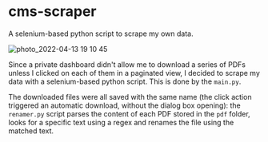 # cms-scraper
A selenium-based python script to scrape my own data.

![photo_2022-04-13 19 10 45](https://user-images.githubusercontent.com/46195225/163234021-f822ec16-bbd7-4782-8ee2-2ac656cb17ed.jpeg)


Since a private dashboard didn't allow me to download a series of PDFs unless I clicked on each of them in a paginated view, I decided to scrape my data with a selenium-based python script. This is done by the `main.py`.

The downloaded files were all saved with the same name (the click action triggered an automatic download, without the dialog box opening): the `renamer.py` script parses the content of each PDF stored in the `pdf` folder, looks for a specific text using a regex and renames the file using the matched text.
